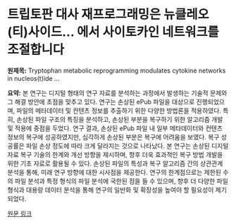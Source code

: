 # 트립토판 대사 재프로그래밍은 뉴클레오(티)사이드… 에서 사이토카인 네트워크를 조절합니다

**원제목:** Tryptophan metabolic reprogramming modulates cytokine networks in nucleos(t)ide ...

**요약:** 본 연구는 디지털 형태의 연구 자료를 분석하는 과정에서 발생하는 기술적 문제와 그 해결 방안에 초점을 맞추고 있다.  연구는 손상된 ePub 파일을 대상으로 진행되었으며, 파일의 메타데이터 및 컨텐츠 정보를 추출하기 위한 다양한 방법론을 적용하였다.  특히, 손상된 파일 구조의 특징을 분석하고, 손상된 부분을 복구하기 위한 알고리즘 개발 및 적용에 중점을 두었다.  연구 결과,  손상된 ePub 파일 내 일부 메타데이터와 컨텐츠 정보의 복구에 성공하였지만, 심각하게 손상된 부분은 복구에 어려움을 보였다.  복구 성공률은 파일 손상 정도에 따라 크게 달라지는 것으로 나타났다.  본 연구는 손상된 디지털 자료 복구 기술의 한계와 개선 방향을 제시하며, 향후 더욱 효과적인 복구 방법 개발을 위한 기초 자료로 활용될 수 있다.  손상된 파일의 특성과 복구 알고리즘 간의 상관관계 분석을 통해,  미래 연구 방향에 대한 시사점을 제공한다.  연구의 한계점으로는 제한된 수의 파일 분석과 특정 형식의 파일 분석에 국한된 점을 들 수 있으며, 향후 더 다양한 파일 형식과 대용량 데이터 분석을 통해 연구의 일반화 및 확장성을 높여야 할 필요성이 제기되었다.

[원문 링크](https://www.frontiersin.org/journals/cellular-and-infection-microbiology/articles/10.3389/fcimb.2025.1643636/epub)
